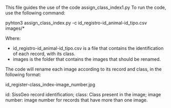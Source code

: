 This file guides the use of the code assign_class_index1.py
To run the code, use the following command:

pyhton3 assign_class_index.py -c id_registro-id_animal-id_tipo.csv images/*

Where:
- id_registro-id_animal-id_tipo.csv is a file that contains the identification of each record, with its class.
- images is the folder that contains the images that should be renamed.

The code will rename each image according to its record and class, in the following format:

id_register-class_index-image_number.jpg

id: SissGeo record identification;
class: Class present in the image;
image number: image number for records that have more than one image.
